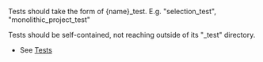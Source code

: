 Tests should take the form of {name}_test.
E.g. "selection_test", "monolithic_project_test"

Tests should be self-contained, not reaching outside of its "_test" directory.

- See [Tests](https://github.com/abstractfactory/publish/wiki/tests)